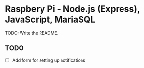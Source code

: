Raspbery Pi - Node.js (Express), JavaScript, MariaSQL
==========================================================================================================================================
TODO: Write the README.

TODO
------------------------------------------------------------------------------------------------------------------------------------------
- [ ] Add form for setting up notifications
